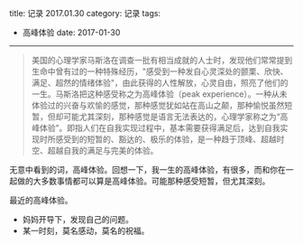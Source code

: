 title: 记录 2017.01.30
category: 记录
tags:
   - 高峰体验
date: 2017-01-30
---

> 美国的心理学家马斯洛在调查一批有相当成就的人士时，发现他们常常提到生命中曾有过的一种特殊经历，"感受到一种发自心灵深处的颤栗、欣快、满足、超然的情绪体验"，由此获得的人性解放，心灵自由，照亮了他们的一生。马斯洛把这种感受称之为高峰体验（peak experience）。一种从未体验过的兴奋与欢愉的感觉，那种感觉犹如站在高山之颠，那种愉悦虽然短暂，但却可能尤其深刻，那种感觉是语言无法表达的，心理学家称之为“高峰体验”。即指人们在自我实现过程中，基本需要获得满足后，达到自我实现时所感受到的短暂的、豁达的、极乐的体验，是一种趋于顶峰、超越时空、超越自我的满足与完美的体验。

无意中看到的词，高峰体验。回想一下，我一生的高峰体验，有很多，而和你在一起做的大多数事情都可以算是高峰体验。可能那种感受短暂，但尤其深刻。

最近的高峰体验。
* 妈妈开导下，发现自己的问题。
* 某一时刻，莫名感动，莫名的祝福。
